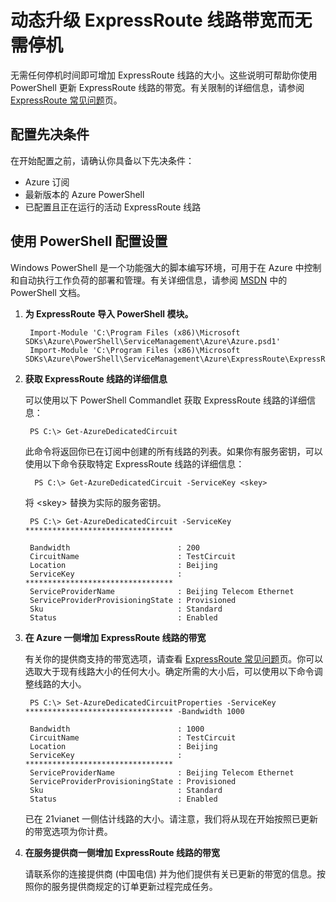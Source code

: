 <properties 
   pageTitle="动态升级 ExpressRoute 带宽 | Windows Azure"
   description="如何动态增加 ExpressRoute 线路的带宽大小而无需停机。"
   services="expressroute"
   documentationCenter="na"
   authors="cherylmc"
   manager="jdial"
   editor="tysonn" />
<tags 
   ms.service="expressroute"
   ms.date="06/03/2015"
   wacn.date="11/02/2015" />

# 动态升级 ExpressRoute 线路带宽而无需停机

无需任何停机时间即可增加 ExpressRoute 线路的大小。这些说明可帮助你使用 PowerShell 更新 ExpressRoute 线路的带宽。有关限制的详细信息，请参阅 [ExpressRoute 常见问题](/documentation/articles/expressroute-faqs)页。

##  配置先决条件

在开始配置之前，请确认你具备以下先决条件：

- Azure 订阅
- 最新版本的 Azure PowerShell
- 已配置且正在运行的活动 ExpressRoute 线路


##  使用 PowerShell 配置设置

Windows PowerShell 是一个功能强大的脚本编写环境，可用于在 Azure 中控制和自动执行工作负荷的部署和管理。有关详细信息，请参阅 [MSDN](https://msdn.microsoft.com/zh-cn/library/windowsazure/jj156055.aspx) 中的 PowerShell 文档。

1. **为 ExpressRoute 导入 PowerShell 模块。**

	    Import-Module 'C:\Program Files (x86)\Microsoft SDKs\Azure\PowerShell\ServiceManagement\Azure\Azure.psd1'
	    Import-Module 'C:\Program Files (x86)\Microsoft SDKs\Azure\PowerShell\ServiceManagement\Azure\ExpressRoute\ExpressRoute.psd1'

2. **获取 ExpressRoute 线路的详细信息**

	可以使用以下 PowerShell Commandlet 获取 ExpressRoute 线路的详细信息：
		

    	PS C:\> Get-AzureDedicatedCircuit
	
	此命令将返回你已在订阅中创建的所有线路的列表。如果你有服务密钥，可以使用以下命令获取特定 ExpressRoute 线路的详细信息：

		 PS C:\> Get-AzureDedicatedCircuit -ServiceKey <skey>

	将 <skey\> 替换为实际的服务密钥。
	
		PS C:\> Get-AzureDedicatedCircuit -ServiceKey *********************************

		Bandwidth                        : 200
		CircuitName                      : TestCircuit
		Location                         : Beijing
		ServiceKey                       : *********************************
		ServiceProviderName              : Beijing Telecom Ethernet
		ServiceProviderProvisioningState : Provisioned
		Sku                              : Standard
		Status                           : Enabled


3. **在 Azure 一侧增加 ExpressRoute 线路的带宽**
	
	有关你的提供商支持的带宽选项，请查看 [ExpressRoute 常见问题](/documentation/articles/expressroute-faqs)页。你可以选取大于现有线路大小的任何大小。确定所需的大小后，可以使用以下命令调整线路的大小。

		PS C:\> Set-AzureDedicatedCircuitProperties -ServiceKey ********************************* -Bandwidth 1000
		
		Bandwidth                        : 1000
		CircuitName                      : TestCircuit
		Location                         : Beijing
		ServiceKey                       : *********************************
		ServiceProviderName              : Beijing Telecom Ethernet
		ServiceProviderProvisioningState : Provisioned
		Sku                              : Standard
		Status                           : Enabled

	已在 21vianet 一侧估计线路的大小。请注意，我们将从现在开始按照已更新的带宽选项为你计费。

4. **在服务提供商一侧增加 ExpressRoute 线路的带宽**

	请联系你的连接提供商 (中国电信) 并为他们提供有关已更新的带宽的信息。按照你的服务提供商规定的订单更新过程完成任务。

 

<!---HONumber=69-->
